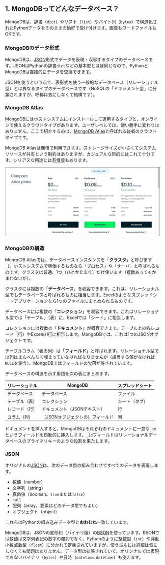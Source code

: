 ## 1. MongoDBってどんなデータベース？

MongoDBは、辞書（`dict`）やリスト（`list`）やバイト列（`bytes`）で構造化されたPythonデータをそのままの恰好で受け付けます。画像もワードファイルもOKです。


### MongoDBのデータ形式

MongoDBは、[JSON](https://www.oracle.com/jp/database/what-is-json/#data-types "LINK")形式でデータを表現・収容するタイプのデータベースです。JSONはPythonの辞書`dict`などの基本型とほぼ同じなので、PythonとMongoDBは直接的にデータを交換できます。

JSONを使うという点で、表形式を使う一般的なデータベース（リレーショナル型）とは異なるタイプのデータベースです（NoSQLの「ドキュメント型」に分類されますが、呼称は気にしなくて結構です）。


### MongoDB Atlas

MongoDBにはホストシステムにインストールして運用するタイプと、オンラインで使えるクラウドタイプがあります。ユーザレベルでは、使い勝手に変わりはありません。ここで紹介するのは、[MongoDB Atlas](https://www.mongodb.com/ja-jp/atlas/database "LINK")と呼ばれる後者のクラウドタイプです。

MongoDB Atlasは無償で利用できます。ストレージサイズが小さくてシステムリソースが共有という制約はありますが、カジュアルな目的にはこれで十分です。シリアスな用途には[有償版](https://www.mongodb.com/pricing "LINK")もあります。

<img src="Images/01-Introduction/atlas-pricing.png" width="600">


### MongoDBの構造

MongoDB Atlasでは、データベースインスタンスを「**クラスタ**」と呼びます（。ホストシステムで稼働するものなら「プロセス」や「サーバ」と呼ばれるものです。クラスタは普通、1つ（ひとかたまり）だけ使います（複数あってもかまわないが）。

クラスタには複数の「**データベース**」を収容できます。これは、リレーショナル型でもデータベースと呼ばれるものに相当します。Excelのようなスプレッドシートアプリケーションなら1つのファイルにまとめられるものです。

データベースには複数の「**コレクション**」を収容できます。これはリレーショナル型では「テーブル」（表）に、Excelでは「シート」に相当します。

コレクションには複数の「**ドキュメント**」が収容できます。テーブル上の各レコード（行）やExcelの1行に相当します。MongoDBでは、これは1つのJSONオブジェクトです。

テーブルコラム（表の列）は「**フィールド**」と呼ばれます。リレーショナル型では列はまんべんなく埋まっていなければなりませんが（該当する値がなければ`NULL`を使う）、MongoDBではフィールドの欠落が許されています。

データベースの構造を示す用語を次の表にまとめます。

リレーショナル | MongoDB | スプレッドシート
---|---|---
データベース | データベース | ファイル
テーブル（表） | コレクション | シート（タブ）
レコード（行） | ドキュメント（JSONテキスト） | 行
コラム（列） | （JSONオブジェクトの）フィールド | 列


ドキュメントを挿入すると、MongoDBはそれぞれのドキュメントに一意な`_id`というフィールドを自動的に挿入します。`_id`フィールドはリレーショナルデータべースのプライマリキーのような役割を果たします。


### JSON

オリジナルの[JSON](https://www.oracle.com/jp/database/what-is-json/#data-types "LINK")は、次のデータ型の組み合わせですべてのデータを表現します。

- 数値（number）
- 文字列（string）
- 真偽値（boolean。`true`または`false`）
- `null`
- 配列（array。要素はどのデータ型でもよい）
- オブジェクト（object）

これらはPythonの組み込みデータ型と**おおむね**一致しています。

MongoDBは、JSONの変形判（バイナリ版）の[BSON](https://www.mongodb.com/ja-jp/docs/manual/reference/bson-types/ "LINK")を使っています。BSONでは数値は文字列表記の数字の羅列でなく、Pythonのように整数型（`int`）や浮動小数点数型（`float`）に分かれて定義されていますが、使うぶんには詳細は気にしなくても問題はありません。データ型は拡張されていて、オリジナルでは表現できないバイナリ（`bytes`）や日時（`datetime.datetime`）も使えます。
